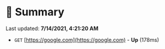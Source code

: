 # 📖 Summary
Last updated: **7/14/2021, 4:21:20 AM**

- `GET` [https://google.com](https://google.com) - **Up** (178ms)
